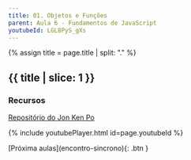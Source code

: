 ```yaml
---
title: 01. Objetos e Funções
parent: Aula 6 - Fundamentos de JavaScript
youtubeId: LGL8PyS_gXs
---
```


{% assign title = page.title | split: "." %}

## {{ title | slice: 1 }}

### Recursos

<span class="fs-3">
 <a href="https://github.com/profBruno-UFC-Qx/qxd0020-jonkenpo" class="btn" target="_blank">Repositório do Jon Ken Po</a>
</span>


{% include youtubePlayer.html id=page.youtubeId %}

<span class="fs-3 float-right">
[Próxima aulas](encontro-sincrono){: .btn }
</span>

